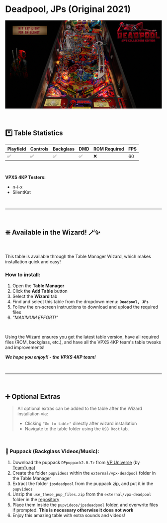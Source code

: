 # Deadpool, JPs (Original 2021)

![Table Preview](../../images/vpx-jps-deadpool-preview.jpg)


<br>

## *️⃣  Table Statistics

| Playfield | Controls | Backglass | DMD | ROM Required | FPS | 
|-----------|----------|-----------|-----|--------------|-----|
| :white_check_mark: | :white_check_mark: | :white_check_mark: | :white_check_mark: | :x: | 60 |

<br>

**VPXS 4KP Testers:**
  - n-i-x
  - SilentKat

<br>

---

<br>

## ❇️ Available in the Wizard! 🪄✨

<br>

This table is available through the Table Manager Wizard, which makes installation quick and easy!

### How to install:

1.  Open the **Table Manager**
2.  Click the **Add Table** button
3.  Select the **Wizard** tab
4.  Find and select this table from the dropdown menu: **`Deadpool, JPs`**
5.  Follow the on-screen instructions to download and upload the required files
6. *"MAXIMUM EFFORT!"*

<br>

Using the Wizard ensures you get the latest table version, have all required files (ROM, backglass, etc.), and have all the VPXS 4KP team's table tweaks and improvements!

__*We hope you enjoy!!   - the VPXS 4KP team!*__

<br>

---

<br>

## ➕ Optional Extras

> All optional extras can be added to the table after the Wizard installation via: 
> -  Clicking `"Go to table"` directly after wizard installation
> -  Navigate to the table folder using the `USB Root` tab.

<br>

### 🎦 Puppack (Backglass Videos/Music):

1.  Download the puppack `DPpuppack2.0.7z` from [VP Universe](https://vpuniverse.com/files/file/7368-deadpool-table-v512-puppack-20/) (by [TeamTuga](https://vpuniverse.com/profile/31843-teamtuga/))
2.  Create the folder `pupvideos` within the `external/vpx-deadpool` folder in the Table Manager
3.  Extract the folder `jpsdeadpool` from the puppack zip, and put it in the `pupvideos`
4.  Unzip the `use_these_pup_files.zip` from the `external/vpx-deadpool` folder in the [repository](https://github.com/TheOminousOsie/vpx-standalone-alp4k/tree/main/external/vpx-deadpool)
5.  Place them inside the `pupvideos/jpsdeadpool` folder, and overwrite files if prompted.  **This is necessary otherwise it does not work**
6. Enjoy this amazing table with extra sounds and videos! 


<br>
<br>
<br>
<br>
<br>
